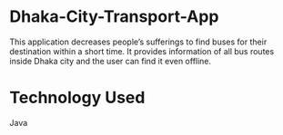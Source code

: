 # Dhaka-City-Transport-App   

This application decreases people’s sufferings to find buses for their destination within a
short time. It provides information of all bus routes inside Dhaka city and the user can find it even offline.


# Technology Used

Java
